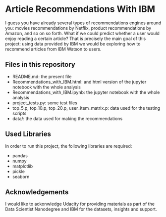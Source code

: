 # Article Recommendations With IBM

I guess you have already several types of recommendations engines around you: movies recommendations by Netflix, product recommendations by Amazon, and so on so forth. What if we could predict whether a user would enjoy reading a certain article? That is precisely the main goal of this project: using data provided by IBM we would be exploring how to recommend articles from IBM Watson to users.

## Files in this repository
- README.md: the present file
- Recommendations_with_IBM.html: and html version of the jupyter notebook with the whole analysis
- Recommendations_with_IBM.ipynb: the jupyter notebook with the whole analysis
- project_tests.py: some test files
- top_5.p, top_10.p, top_20.p, user_item_matrix.p: data used for the testing scripts
- data/: the data used for making the recommendations

## Used Libraries

In order to run this project, the following libraries are required:

- pandas
- numpy
- matplotlib
- pickle
- seaborn

## Acknowledgements
I would like to ackonwledge Udacity for providing materials as part of the Data Scientist Nanodegree and IBM for the datasets, insights and support.
